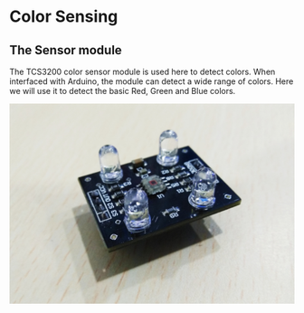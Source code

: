 # Color Sensing

## The Sensor module

The TCS3200 color sensor module is used here to detect colors. When interfaced with Arduino, the module can detect a wide range of colors. Here we will use it to detect the basic Red, Green and Blue colors.

![](.gitbook/assets/color-sensor%20%281%29.jpg)





